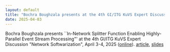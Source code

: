 ```yaml
---
layout: default
title: "Bochra Boughzala presents at the 4th GI/ITG KuVS Expert Discussion on Network Softwarization"
date: 2025-04-03
---
```


Bochra Boughzala presents ``In-Network Splitter Function Enabling Highly-Parallel Event Stream Processing"' at the 4th GI/ITG KuVS Expert Discussion "Network Softwarization", April 3-4, 2025 ([online](https://uni-tuebingen.de/fakultaeten/mathematisch-naturwissenschaftliche-fakultaet/fachbereiche/informatik/lehrstuehle/kommunikationsnetze/kuvs-fg-netsoft/2025/program/)). [article](http://dx.doi.org/10.15496/publikation-105107), [slides](https://uni-tuebingen.de/securedl/sdl-eyJ0eXAiOiJKV1QiLCJhbGciOiJIUzI1NiJ9.eyJpYXQiOjE3NTYxMzAwNTAsImV4cCI6MTc1NjIyMDA1MCwidXNlciI6MCwiZ3JvdXBzIjpbMCwtMV0sImZpbGUiOiJmaWxlYWRtaW4vVW5pX1R1ZWJpbmdlbi9GYWt1bHRhZXRlbi9JbmZvS29nbmkvV1NJL0tOL0Rva3VtZW50ZS9LdVZTLzIwMjUvNHRoX2t1dnNfZmdfbmV0c29mdF9zbGlkZXNfMTIucGRmIiwicGFnZSI6Mjc5NTA0fQ.9GZtFDRwFJfIdomW4tf4OWO5g6kC5Ey_2CtyanuvuQs/4th_kuvs_fg_netsoft_slides_12.pdf)
